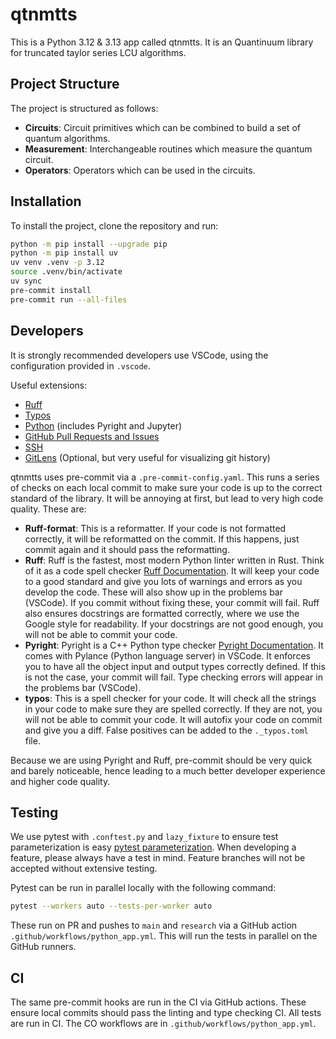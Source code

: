 # qtnmtts

This is a Python 3.12 & 3.13 app called qtnmtts. It is an Quantinuum library for truncated taylor series LCU algorithms.



## Project Structure

The project is structured as follows:

- **Circuits**: Circuit primitives which can be combined to build a set of quantum algorithms.
- **Measurement**: Interchangeable routines which measure the quantum circuit.
- **Operators**: Operators which can be used in the circuits.

## Installation

To install the project, clone the repository and run:

```sh
python -m pip install --upgrade pip
python -m pip install uv
uv venv .venv -p 3.12
source .venv/bin/activate
uv sync
pre-commit install
pre-commit run --all-files
```

## Developers

It is strongly recommended developers use VSCode, using the configuration provided in `.vscode`.

Useful extensions:

- [Ruff](https://marketplace.visualstudio.com/items?itemName=charliermarsh.ruff)
- [Typos](https://marketplace.visualstudio.com/items?itemName=streetsidesoftware.code-spell-checker)
- [Python](https://marketplace.visualstudio.com/items?itemName=ms-python.python) (includes Pyright and Jupyter)
- [GitHub Pull Requests and Issues](https://marketplace.visualstudio.com/items?itemName=GitHub.vscode-pull-request-github)
- [SSH](https://marketplace.visualstudio.com/items?itemName=ms-vscode-remote.remote-ssh)
- [GitLens](https://marketplace.visualstudio.com/items?itemName=eamodio.gitlens) (Optional, but very useful for visualizing git history)

qtnmtts uses pre-commit via a `.pre-commit-config.yaml`. This runs a series of checks on each local commit to make sure your code is up to the correct standard of the library. It will be annoying at first, but lead to very high code quality. These are:

- **Ruff-format**: This is a reformatter. If your code is not formatted correctly, it will be reformatted on the commit. If this happens, just commit again and it should pass the reformatting.
- **Ruff**: Ruff is the fastest, most modern Python linter written in Rust. Think of it as a code spell checker [Ruff Documentation](https://beta.ruff.rs/docs/). It will keep your code to a good standard and give you lots of warnings and errors as you develop the code. These will also show up in the problems bar (VSCode). If you commit without fixing these, your commit will fail. Ruff also ensures docstrings are formatted correctly, where we use the Google style for readability. If your docstrings are not good enough, you will not be able to commit your code.
- **Pyright**: Pyright is a C++ Python type checker [Pyright Documentation](https://microsoft.github.io/pyright/#/). It comes with Pylance (Python language server) in VSCode. It enforces you to have all the object input and output types correctly defined. If this is not the case, your commit will fail. Type checking errors will appear in the problems bar (VSCode).
- **typos**: This is a spell checker for your code. It will check all the strings in your code to make sure they are spelled correctly. If they are not, you will not be able to commit your code. It will autofix your code on commit and give you a diff. False positives can be added to the `._typos.toml` file.

Because we are using Pyright and Ruff, pre-commit should be very quick and barely noticeable, hence leading to a much better developer experience and higher code quality.

## Testing

We use pytest with `.conftest.py` and `lazy_fixture` to ensure test parameterization is easy [pytest parameterization](https://docs.pytest.org/en/7.3.x/how-to/parametrize.html). When developing a feature, please always have a test in mind. Feature branches will not be accepted without extensive testing.

Pytest can be run in parallel locally with the following command:

```sh
pytest --workers auto --tests-per-worker auto
```

These run on PR and pushes to `main` and `research` via a GitHub action `.github/workflows/python_app.yml`. This will run the tests in parallel on the GitHub runners.

## CI

The same pre-commit hooks are run in the CI via GitHub actions. These ensure local commits should pass the linting and type checking CI. All tests are run in CI. The CO workflows are in `.github/workflows/python_app.yml`.

